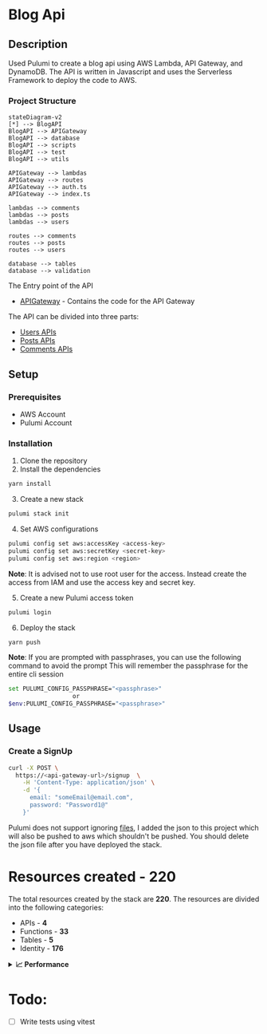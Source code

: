 # Blog Api

## Description

Used Pulumi to create a blog api using AWS Lambda, API Gateway, and DynamoDB. The API is written in Javascript and uses the Serverless Framework to deploy the code to AWS.

### Project Structure

```mermaid
stateDiagram-v2
[*] --> BlogAPI
BlogAPI --> APIGateway
BlogAPI --> database
BlogAPI --> scripts
BlogAPI --> test
BlogAPI --> utils

APIGateway --> lambdas
APIGateway --> routes
APIGateway --> auth.ts
APIGateway --> index.ts

lambdas --> comments
lambdas --> posts
lambdas --> users

routes --> comments
routes --> posts
routes --> users

database --> tables
database --> validation
```

The Entry point of the API

- [APIGateway](./APIGateway) - Contains the code for the API Gateway

The API can be divided into three parts:

- [Users APIs](./APIGateway/lambdas/users/)
- [Posts APIs](./APIGateway/lambdas/posts/)
- [Comments APIs](./APIGateway/lambdas/comments/)

## Setup

### Prerequisites

- AWS Account
- Pulumi Account

### Installation

1. Clone the repository
2. Install the dependencies

```bash
yarn install
```

3. Create a new stack

```bash
pulumi stack init
```

4. Set AWS configurations

```bash
pulumi config set aws:accessKey <access-key>
pulumi config set aws:secretKey <secret-key>
pulumi config set aws:region <region>
```

**Note**: It is advised not to use root user for the access. Instead create the access from IAM and use the access key and secret key.

5. Create a new Pulumi access token

```bash
pulumi login
```

6. Deploy the stack

```bash
yarn push
```

**Note**: If you are prompted with passphrases, you can use the following command to avoid the prompt This will remember the passphrase for the entire cli session

```bash
set PULUMI_CONFIG_PASSPHRASE="<passphrase>"
                  or
$env:PULUMI_CONFIG_PASSPHRASE="<passphrase>"
```

## Usage

### Create a SignUp

```bash
curl -X POST \
  https://<api-gateway-url>/signup  \
    -H 'Content-Type: application/json' \
    -d '{
      email: "someEmail@email.com",
      password: "Password1@"
    }'
```

Pulumi does not support ignoring [files](https://github.com/pulumi/pulumi/issues/9059), I added the json to this project which will also be pushed to aws which shouldn't be pushed. You should delete the json file after you have deployed the stack.

# Resources created - 220

The total resources created by the stack are **220**. The resources are divided into the following categories:

- APIs - **4**
- Functions - **33**
- Tables - **5**
- Identity - **176**

<details> 
  <summary><b>📈 Performance</b></summary>
</details>

# Todo:

- [ ] Write tests using vitest
